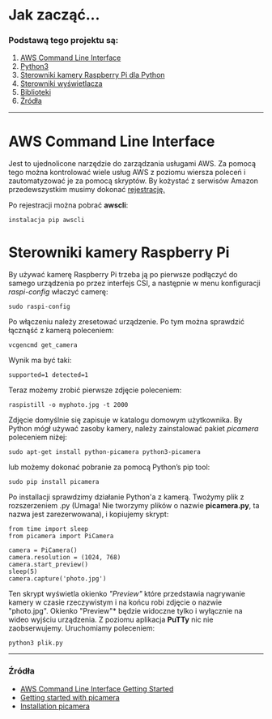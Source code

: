 Jak zacząć...
===
### Podstawą tego projektu są:
1. [AWS Command Line Interface](#cli)
2. [Python3](#pliki)
3. [Sterowniki kamery Raspberry Pi dla Python](#camera)
4. [Sterowniki wyświetlacza](#s3)
5. [Biblioteki](#biblioteki)
6. [Źródła](#zrodla)
---

<a name="cli"></a>
# AWS Command Line Interface
Jest to ujednolicone narzędzie do zarządzania usługami AWS. Za pomocą tego można kontrolować wiele usług AWS z poziomu wiersza poleceń i zautomatyzować je za pomocą skryptów.
By kożystać z serwisów Amazon przedewszystkim musimy dokonać [rejestrację.](https://portal.aws.amazon.com/billing/signup#/start) 

Po rejestracji można pobrać **awscli**:

    instalacja pip awscli
  
<a name="camera"></a>
# Sterowniki kamery Raspberry Pi

By używać kamerę Raspberry Pi trzeba ją po pierwsze podłączyć do samego urządzenia po przez interfejs CSI, a następnie w 
menu konfiguracji *raspi-config* właczyć camerę:

    sudo raspi-config    
    
Po włączeniu należy zresetować urządzenie. Po tym można sprawdzić łącznąść z kamerą poleceniem:

    vcgencmd get_camera
    
Wynik ma być taki:

    supported=1 detected=1
    
Teraz możemy zrobić pierwsze zdjęcie poleceniem:

    raspistill -o myphoto.jpg -t 2000
Zdjęcie domyślnie się zapisuje w katalogu domowym użytkownika.
By Python mógł używać zasoby kamery, należy zainstalować pakiet *picamera* poleceniem niżej:

    sudo apt-get install python-picamera python3-picamera
    
lub możemy dokonać pobranie za pomocą Python’s pip tool:

    sudo pip install picamera
    
Po installacji sprawdzimy działanie Python'a z kamerą. Twożymy plik z rozszerzeniem .py (Umaga! Nie tworzymy plików o nazwie **picamera.py**, ta nazwa jest zarezerwowana), i kopiujemy skrypt:

    from time import sleep
    from picamera import PiCamera

    camera = PiCamera()
    camera.resolution = (1024, 768)
    camera.start_preview()
    sleep(5)
    camera.capture('photo.jpg')
    
Ten skrypt wyświetla okienko *"Preview"* które przedstawia nagrywanie kamery w czasie rzeczywistym i na końcu robi zdjęcie o nazwie "photo.jpg". Okienko "Preview"* będzie widoczne tylko i wyłącznie na wideo wyjściu urządzenia. Z poziomu aplikacja **PuTTy** nic nie zaobserwujemy.
Uruchomiamy poleceniem:

    python3 plik.py





 ---
<a name="zrodla"></a>
### Źródła

* [AWS Command Line Interface Getting Started](https://aws.amazon.com/cli/)
* [Getting started with picamera](https://projects.raspberrypi.org/en/projects/getting-started-with-picamera)
* [Installation picamera](https://picamera.readthedocs.io/en/release-1.13/install.html#raspbian-installation)


